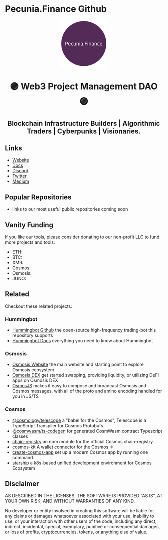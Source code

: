 # Pecunia.Finance Github

<p align="center">
  <a href="https://github.com/pecuniafinance">
    <img width="150" src="https://github.com/pecuniafinance/.github/blob/main/profile/Logo_Dark.png">
  </a>
</p>
<p align="center" width="100%">
  <h1 align="center">🟣 Web3 Project Management DAO 🟣</h1>
  <h2 align="center">Blockchain Infrastructure Builders | Algorithmic Traders | Cyberpunks | Visionaries.</h2>
</p>

## Links

- [Website](https://pecuniafinance.com)
- [Docs](https://docs.pecuniafinance.com)
- [Discord](https://discord.gg/xV9urV3rHx)
- [Twitter](https://twitter.com/PecuniaFinance)
- [Medium](https://medium.com/@pecuniafinancedao/)

## Popular Repositories

- links to our most useful public repositories coming soon

## Vanity Funding

If you like our tools, please consider donating to our non-profit LLC to fund more projects and tools:

- ETH:
- BTC:
- XMR:
- Cosmos:
- Osmosis:
- JUNO:

## Related

Checkout these related projects:

### Hummingbot

- [Hummingbot Github](https://github.com/hummingbot) the open-source high-frequency trading-bot this repository supports
- [Hummingbot Docs](https://docs.hummingbot.org) everything you need to know about Hummingbot

### Osmosis

- [Osmosis Website](https://osmosis.zone) the main website and starting point to explore Osmosis ecosystem
- [Osmosis DEX](https://app.osmosis.zone) get started swapping, providing liquidity, or utilizing DeFi apps on Osmosis DEX
- [OsmosJS](https://github.com/osmosis-labs/osmojs) makes it easy to compose and broadcast Osmosis and Cosmos messages, with all of the proto and amino encoding handled for you in JS/TS

### Cosmos

- [@cosmology/telescope](https://github.com/cosmology-tech/telescope) a "babel for the Cosmos", Telescope is a TypeScript Transpiler for Cosmos Protobufs.
- [@cosmwasm/ts-codegen](https://github.com/CosmWasm/ts-codegen) for generated CosmWasm contract Typescript classes
- [chain-registry](https://github.com/cosmology-tech/chain-registry) an npm module for the official Cosmos chain-registry.
- [cosmos-kit](https://github.com/cosmology-tech/cosmos-kit) A wallet connector for the Cosmos ⚛️
- [create-cosmos-app](https://github.com/cosmology-tech/create-cosmos-app) set up a modern Cosmos app by running one command.
- [starship](https://github.com/cosmology-tech/starship) a k8s-based unified development environment for Cosmos Ecosystem

## Disclaimer

AS DESCRIBED IN THE LICENSES, THE SOFTWARE IS PROVIDED “AS IS”, AT YOUR OWN RISK, AND WITHOUT WARRANTIES OF ANY KIND.

No developer or entity involved in creating this software will be liable for any claims or damages whatsoever associated with your use, inability to use, or your interaction with other users of the code, including any direct, indirect, incidental, special, exemplary, punitive or consequential damages, or loss of profits, cryptocurrencies, tokens, or anything else of value.

<style>h1 { border-bottom: 0; } </style>
